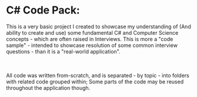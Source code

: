 # C# Code Pack: 
This is a very basic project I created to showcase my understanding of (And ability to create and use) some fundamental C# and Computer Science concepts - which are often raised in Interviews. 
This is more a "code sample" - intended to showcase resolution of some common interview questions - than it is a "real-world application".

<br>
</br>
All code was written from-scratch, and is separated - by topic - into folders with related code grouped within; Some parts of the code may be reused throughout the application though.
